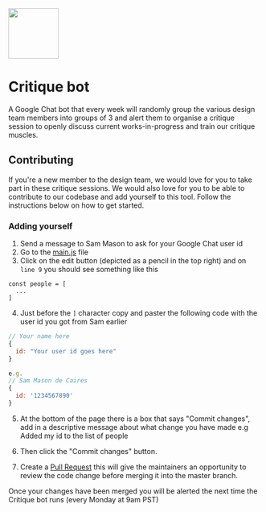<img src="https://github.com/cloudflare-design/critique-bot/blob/master/logo.png?raw=true" width="100">

# Critique bot

A Google Chat bot that every week will randomly group the various design team members into groups of 3 and alert them to organise a critique session to openly discuss current works-in-progress and train our critique muscles.

## Contributing

If you're a new member to the design team, we would love for you to take part in these critique sessions. We would also love for you to be able to contribute to our codebase and add yourself to this tool. Follow the instructions below on how to get started.

### Adding yourself

1. Send a message to Sam Mason to ask for your Google Chat user id
2. Go to the [main.js](https://github.com/cloudflare-design/critique-bot/blob/master/main.js) file
3. Click on the edit button (depicted as a pencil in the top right) and on `line 9` you should see something like this

```
const people = [
  ...
]
```

4. Just before the `]` character copy and paster the following code with the user id you got from Sam earlier

```javascript
// Your name here
{
  id: "Your user id goes here"
}

e.g.
// Sam Mason de Caires
{
  id: '1234567890'
}
```

5. At the bottom of the page there is a box that says "Commit changes", add in a descriptive message about what change you have made e.g Added my id to the list of people

6. Then click the "Commit changes" button.

7. Create a [Pull Request](https://help.github.com/articles/about-pull-requests/) this will give the maintainers an opportunity to review the code change before merging it into the master branch.

Once your changes have been merged you will be alerted the next time the Critique bot runs (every Monday at 9am PST)
